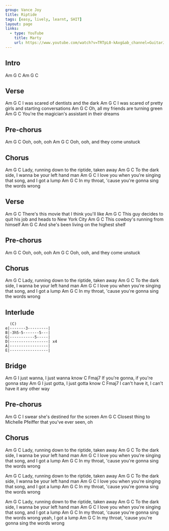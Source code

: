 ```yaml
---
group: Vance Joy
title: Riptide
tags: [easy, lively, learnt, SHIT]
layout: page
links:
  - type: YouTube 
    title: Marty
    url: https://www.youtube.com/watch?v=TRTpL0-kAxg&ab_channel=GuitarJamz
---
```


## Intro

Am G C
Am G C

## Verse

Am              G                C
I was scared of dentists and the dark
Am              G                C
I was scared of pretty girls and starting conversations
    Am         G               C
Oh, all my friends are turning green
           Am          G                 C
You're the magician's assistant in their dreams

## Pre-chorus

Am   G    C
Ooh, ooh, ooh
Am   G             C
Ooh, ooh, and they come unstuck

## Chorus

Am    G                   C
Lady, running down to the riptide, taken away
       Am         G               C
To the dark side, I wanna be your left hand man
  Am       G                        C
I love you when you're singing that song, and I got a lump
      Am             G                       C
In my throat, 'cause you're gonna sing the words wrong

## Verse

Am                 G                   C
There's this movie that I think you'll like
     Am             G                C
This guy decides to quit his job and heads to New York City
     Am       G            C
This cowboy's running from himself
    Am                G                C
And she's been living on the highest shelf

## Pre-chorus

Am   G    C
Ooh, ooh, ooh
Am   G             C
Ooh, ooh, and they come unstuck

## Chorus

Am    G                   C
Lady, running down to the riptide, taken away
       Am         G               C
To the dark side, I wanna be your left hand man
  Am       G                        C
I love you when you're singing that song, and I got a lump
      Am             G                       C
In my throat, 'cause you're gonna sing the words wrong

## Interlude

```chordpro
  (C)
e|-------3---------|
B|-3h5-5-------5---|
G|-----------5-----|
D|-----------------| x4
A|-----------------|
E|-----------------|
```

## Bridge

Am                         G
I just wanna, I just wanna know
C                                  Fmaj7
If you're gonna, if you're gonna stay
Am                             G
I just gotta, I just gotta know
C                                Fmaj7
I can't have it, I can't have it any other way

## Pre-chorus

  Am          G                C
I swear she's destined for the screen
Am               G                 C
Closest thing to Michelle Pfeiffer that you've ever seen, oh

## Chorus

Am    G                   C
Lady, running down to the riptide, taken away
       Am         G               C
To the dark side, I wanna be your left hand man
  Am       G                        C
I love you when you're singing that song, and I got a lump
      Am             G                       C
In my throat, 'cause you're gonna sing the words wrong

Am    G                   C
Lady, running down to the riptide, taken away
       Am         G               C
To the dark side, I wanna be your left hand man
  Am       G                        C
I love you when you're singing that song, and I got a lump
      Am             G                       C
In my throat, 'cause you're gonna sing the words wrong

Am    G                   C
Lady, running down to the riptide, taken away
       Am         G               C
To the dark side, I wanna be your left hand man
  Am       G                        C
I love you when you're singing that song, and I got a lump
      Am             G                           C
In my throat, 'cause you're gonna sing the words wrong yeah, I got a lump
      Am             G                       C
In my throat, 'cause you're gonna sing the words wrong
